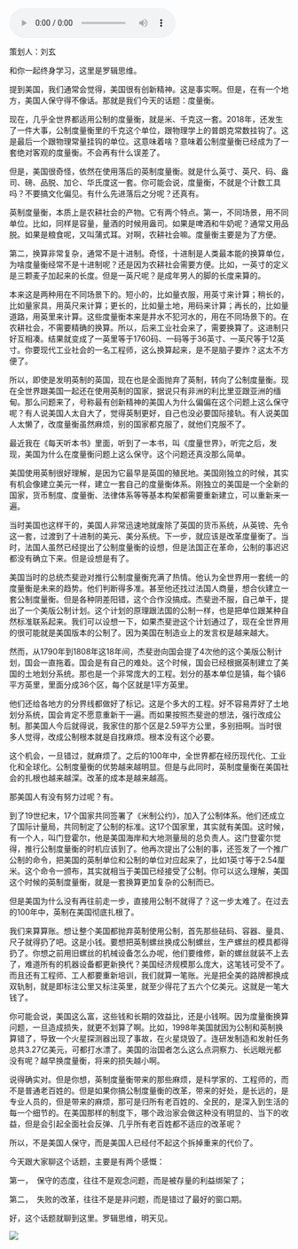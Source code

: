 <audio src="http://igetoss.cdn.igetget.com/mp3/201901/16/201901161552599262231645.mp3" controls="controls">您的浏览器不支持 audio 标签。</audio><p>策划人：刘玄</p><p>和你一起终身学习，这里是罗辑思维。</p><p>提到美国，我们通常会觉得，美国很有创新精神。这是事实啊。但是，在有一个地方，美国人保守得不像话。那就是我们今天的话题：度量衡。</p><p>现在，几乎全世界都适用公制的度量衡，就是米、千克这一套。2018年，还发生了一件大事，公制度量衡里的千克这个单位，跟物理学上的普朗克常数挂钩了。这是最后一个跟物理常量挂钩的单位。这意味着啥？意味着公制度量衡已经成为了一套绝对客观的度量衡。不会再有什么误差了。</p><p>但是，美国很奇怪，依然在使用落后的英制度量衡。就是什么英寸、英尺、码、盎司、磅、品脱、加仑、华氏度这一套。你可能会说，度量衡，不就是个计数工具吗？不要搞文化偏见。有什么先进落后之分呢？还真有。</p><p>英制度量衡，本质上是农耕社会的产物。它有两个特点。第一，不同场景，用不同单位。比如，同样是容量，量酒的时候用盎司。如果是啤酒和牛奶呢？通常又用品脱。如果是粮食呢，又叫蒲式耳。对啊，农耕社会嘛。度量衡主要是为了方便。</p><p>第二，换算非常复杂，通常不是十进制。奇怪，十进制是人类最本能的换算单位，为啥度量衡经常不是十进制呢？还是因为农耕社会需要方便。比如，一英寸的定义是三颗麦子加起来的长度。但是一英尺呢？是成年男人的脚的长度来算的。</p><p>本来这是两种用在不同场景下的。短小的，比如量衣服，用英寸来计算；稍长的，比如量家具，用英尺来计算；更长的，比如量土地，用码来计算；再长的，比如量道路，用英里来计算。这些度量衡本来是井水不犯河水的，用在不同场景下的。在农耕社会，不需要精确的换算。所以，后来工业社会来了，需要换算了。这进制只好互相凑。结果就变成了一英里等于1760码、一码等于36英寸、一英尺等于12英寸。你要现代工业社会的一名工程师，这么换算起来，是不是脑子要炸？这太不方便了。</p><p>所以，即使是发明英制的英国，现在也是全面抛弃了英制，转向了公制度量衡。现在全世界跟美国一起还在使用英制的国家，据说只有非洲的利比里亚跟亚洲的缅甸。那么问题来了，号称最有创新精神的美国人为什么偏偏在这个问题上这么保守呢？有人说美国人太自大了，觉得英制更好，自己也没必要国际接轨。有人说美国人太懒了，改度量衡虽然麻烦，别的国家都克服了，就他们克服不了。</p><p>最近我在《每天听本书》里面，听到了一本书，叫《度量世界》，听完之后，发现，美国为什么在度量衡问题上这么保守。这个问题还真没那么简单。</p><p>美国使用英制很好理解，是因为它最早是英国的殖民地。美国刚独立的时候，其实有机会像建立美元一样，建立一套自己的度量衡体系。刚独立的美国是一个全新的国家，货币制度、度量衡、法律体系等等基本构架都需要重新建立，可以重新来一遍。</p><p>当时美国也这样干的，美国人非常迅速地就废除了英国的货币系统，从英镑、先令这一套，过渡到了十进制的美元、美分系统。下一步，就应该是改革度量衡了。当时，法国人虽然已经提出了公制度量衡的设想，但是法国正在革命，公制的事迟迟都没有确立下来。但是设想是有了。</p><p>美国当时的总统杰斐逊对推行公制度量衡充满了热情。他认为全世界用一套统一的度量衡是未来的趋势。他们判断得多准。甚至他还找过法国人商量，想合伙建立一套公制度量衡。但是各种阴差阳错，这个合作没搞成。杰斐逊不服，自己单干，提出了一个美版公制计划。这个计划的原理跟法国的公制一样，也是把单位跟某种自然标准联系起来。我们可以设想一下，如果杰斐逊这个计划通过了，现在全世界用的很可能就是美国版本的公制了。因为美国在制造业上的发言权是越来越大。</p><p>然而，从1790年到1808年这18年间，杰斐逊向国会提了4次他的这个美版公制计划，国会一直拖着。国会是有自己的难处。这个时候，国会已经根据英制建立了美国的土地划分系统。那也是一个非常庞大的工程。划分的基本单位是镇，每个镇6平方英里，里面分成36个区，每个区就是1平方英里。</p><p>他们还给各地方的分界线都做好了标记。这是个多大的工程。好不容易弄好了土地划分系统，国会肯定不愿意重新干一遍。而如果按照杰斐逊的想法，强行改成公制。那美国人今后就得说，我家住的那个区是2.59平方公里，多别扭啊。当时很多人觉得，改成公制根本就是自找麻烦。根本没有这个必要。</p><p>这个机会，一旦错过，就麻烦了。之后的100年中，全世界都在经历现代化、工业化和全球化。公制度量衡的优势越来越明显。但是与此同时，英制度量衡在美国社会的扎根也越来越深。改革的成本是越来越高。</p><p>那美国人有没有努力过呢？有。</p><p>到了19世纪末，17个国家共同签署了《米制公约》，加入了公制体系。他们还成立了国际计量局，共同制定了公制的标准。这17个国家里，其实就有美国。这时候，有一个人，叫门登霍尔，他是美国海岸和大地测量局的总负责人。这门登霍尔觉得，推行公制度量衡的时机应该到了。他再次提出了公制的事，还签发了一个推广公制的命令，把美国的英制单位和公制的单位对应起来了，比如1英寸等于2.54厘米。这个命令一颁布，其实就相当于美国已经接受了公制。你可以这么理解，美国这个时候的英制度量衡，就是一套换算更加复杂的公制而已。</p><p>但是美国为什么没有再往前走一步，直接用公制不就得了？这一步太难了。在过去的100年中，英制在美国彻底扎根了。</p><p>我们来算算账。想让整个美国都抛弃英制使用公制，首先那些砝码、容器、量具、尺子就得扔了吧。这是小钱。要想把英制螺丝换成公制螺丝，生产螺丝的模具都得扔了。你想之前用旧螺丝的机械设备怎么办呢，他们要维修，新的螺丝就装不上去了，难道所有的机器设备都更新换代？美国经济规模那么庞大，这笔钱可受不了。而且还有工程师、工人都要重新培训，我们就算一笔账。光是把全美的路牌都换成双轨制，就是即标注公里又标注英里，就至少得花了五六个亿美元。这就是一笔大钱了。</p><p>你可能会说，美国这么富，这些钱和长期的效益比，还是小钱啊。因为度量衡换算问题，一旦造成损失，就更不划算了啊。比如，1998年美国就因为公制和英制换算错了，导致一个火星探测器出现了事故，在火星烧毁了。连研发制造和发射任务总共3.27亿美元，可都打水漂了。美国的治国者怎么这么点洞察力、长远眼光都没有呢？越早换度量衡，将来的损失越小啊。</p><p>说得确实对。但是你想，英制度量衡带来的那些麻烦，是科学家的、工程师的，而不是普通老百姓的。但是如果你搞公制度量衡的改革，带来的好处，是长远的，是专业人员的，但是带来的麻烦，那可是归所有老百姓的、全民的，是深入到生活的每一个细节的。在美国那样的制度下，哪个政治家会做这种没有明显的、当下的收益，但是会引起全面社会反弹、几乎所有老百姓都不适应的改革呢？</p><p>所以，不是美国人保守，而是美国人已经付不起这个拆掉重来的代价了。</p><p>今天跟大家聊这个话题，主要是有两个感慨：</p><p>第一，&nbsp;&nbsp;保守的态度，往往不是观念问题，而是被存量的利益绑架了；</p><p>第二，&nbsp;&nbsp;失败的改革，往往不是是非问题，而是错过了最好的窗口期。</p><p> </p><p></p><p></p><p>好，这个话题就聊到这里。罗辑思维，明天见。</p><img src="https://piccdn.igetget.com/img/201901/15/201901151859567664234819.jpg" />